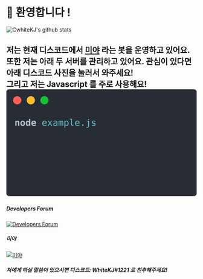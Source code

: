 # 👋 환영합니다 !
![CwhiteKJ's github stats](https://github-readme-stats.vercel.app/api?username=CwhiteKJ&show_icons=true&hide_border=true)

저는 현재 디스코드에서 **[미야](https://github.com/LRACT/Miya)** 라는 봇을 운영하고 있어요.   
또한 저는 아래 두 서버를 관리하고 있어요. 관심이 있다면 아래 디스코드 사진을 눌러서 와주세요!    
그리고 저는 Javascript 를 주로 사용해요!    
![Nodejs](https://raw.githubusercontent.com/sindresorhus/ora/master/screenshot.svg)
--- 
##### Developers Forum
[![Developers Forum](https://img.shields.io/discord/702880464893116518?color=%23FFFCC9&label=Discord&logo=Discord&logoColor=%23FFFFFF&style=for-the-badge)](https://discord.gg/DyGqBZm)    

##### 미야
[![미야](https://img.shields.io/discord/564418977627897887?color=%23FFFCC9&label=Discord&logo=Discord&logoColor=%23FFFFFF&style=for-the-badge)](https://discord.gg/mdgaSjB)


##### 저에게 하실 말씀이 있으시면 디스코드: WhiteKJ#1221 로 친추해주세요!
